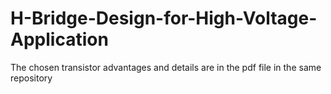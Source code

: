 # H-Bridge-Design-for-High-Voltage-Application

The chosen transistor advantages and details are in the pdf file in the same repository
